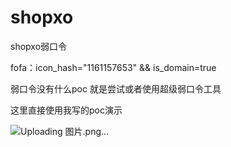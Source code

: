 # shopxo
shopxo弱口令


fofa：icon_hash="1161157653" && is_domain=true

弱口令没有什么poc
就是尝试或者使用超级弱口令工具

这里直接使用我写的poc演示

![Uploading 图片.png…]()
